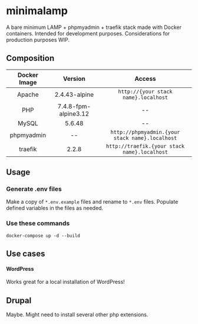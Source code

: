 # minimalamp

A bare minimum LAMP + phpmyadmin + traefik stack made with Docker containers. Intended for development purposes. Considerations for production purposes WIP.

## Composition

| **Docker Image** | **Version** | **Access**
| :----------: | :-----: | :-----: |
| Apache | 2.4.43-alpine | ```http://{your stack name}.localhost``` |
| PHP | 7.4.8-fpm-alpine3.12 | --|
| MySQL | 5.6.48 | -- |
| phpmyadmin | -- | ```http://phpmyadmin.{your stack name}.localhost``` |
| traefik | 2.2.8 | ```http://traefik.{your stack name}.localhost``` |

## Usage

### Generate .env files

Make a copy of `*.env.example` files and rename to `*.env` files. Populate defined variables in the files as needed.

### Use these commands

```
docker-compose up -d --build
```

## Use cases
#### WordPress
Works great for a local installation of WordPress!

## Drupal
Maybe. Might need to install several other php extensions.
